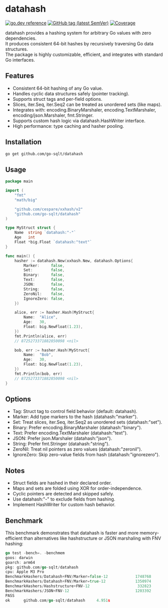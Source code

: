 # datahash

[![go.dev reference](https://img.shields.io/badge/go.dev-reference-007d9c?logo=go&logoColor=white)](https://pkg.go.dev/github.com/go-sqlt/datahash)
[![GitHub tag (latest SemVer)](https://img.shields.io/github/tag/go-sqlt/datahash.svg?style=social)](https://github.com/go-sqlt/datahash/tags)
[![Coverage](https://img.shields.io/badge/Coverage-79.3%25-brightgreen)](https://github.com/go-sqlt/datahash/actions)

datahash provides a hashing system for arbitrary Go values with zero dependencies.  
It produces consistent 64-bit hashes by recursively traversing Go data structures.  
The package is highly customizable, efficient, and integrates with standard Go interfaces.

## Features

- Consistent 64-bit hashing of any Go value.
- Handles cyclic data structures safely (pointer tracking).
- Supports struct tags and per-field options.
- Slices, iter.Seq, iter.Seq2 can be treated as unordered sets (like maps).
- Integrates with: encoding.BinaryMarshaler, encoding.TextMarshaler, encoding/json.Marshaler, fmt.Stringer.
- Supports custom hash logic via datahash.HashWriter interface.
- High performance: type caching and hasher pooling.

## Installation

```bash
go get github.com/go-sqlt/datahash
```

## Usage

```go
package main

import (
	"fmt"
	"math/big"

	"github.com/cespare/xxhash/v2"
	"github.com/go-sqlt/datahash"
)

type MyStruct struct {
	Name  string `datahash:"-"`
	Age   int
	Float *big.Float `datahash:"text"`
}

func main() {
    hasher := datahash.New(xxhash.New, datahash.Options{
        Marker:     false,
        Set:        false,
        Binary:     false,
        Text:       false,
        JSON:       false,
        String:     false,
        ZeroNil:    false,
        IgnoreZero: false,
    })

	alice, err := hasher.Hash(MyStruct{
		Name:  "Alice",
		Age:   30,
		Float: big.NewFloat(1.23),
	})
	fmt.Println(alice, err)
	// 8725273371882850098 <nil>

	bob, err := hasher.Hash(MyStruct{
		Name:  "Bob",
		Age:   30,
		Float: big.NewFloat(1.23),
	})
	fmt.Println(bob, err)
	// 8725273371882850098 <nil>
}
```

## Options

- Tag: Struct tag to control field behavior (default: datahash).
- Marker: Add type markers to the hash (datahash:"marker").
- Set: Treat slices, iter.Seq, iter.Seq2 as unordered sets (datahash:"set").
- Binary: Prefer encoding.BinaryMarshaler (datahash:"binary").
- Text: Prefer encoding.TextMarshaler (datahash:"text").
- JSON: Prefer json.Marshaler (datahash:"json").
- String: Prefer fmt.Stringer (datahash:"string").
- ZeroNil: Treat nil pointers as zero values (datahash:"zeronil").
- IgnoreZero: Skip zero-value fields from hash (datahash:"ignorezero").

## Notes

- Struct fields are hashed in their declared order.
- Maps and sets are folded using XOR for order-independence.
- Cyclic pointers are detected and skipped safely.
- Use datahash:"-" to exclude fields from hashing.
- Implement HashWriter for custom hash behavior.

## Benchmark

This benchmark demonstrates that datahash is faster and more memory-efficient than 
alternatives like hashstructure or JSON marshaling with FNV hashing:

```go
go test -bench=. -benchmem                                         
goos: darwin
goarch: arm64
pkg: github.com/go-sqlt/datahash
cpu: Apple M3 Pro
BenchmarkHashers/Datahash+FNV/Marker=false-12            1748768               700.2 ns/op           258 B/op          8 allocs/op
BenchmarkHashers/Datahash+FNV/Marker=true-12             1350974               884.5 ns/op           258 B/op          8 allocs/op
BenchmarkHashers/Hashstructure+FNV-12                     332823              3528 ns/op            2544 B/op        159 allocs/op
BenchmarkHashers/JSON+FNV-12                             1203392               998.3 ns/op           516 B/op          8 allocs/op
PASS
ok      github.com/go-sqlt/datahash     4.951s
```
